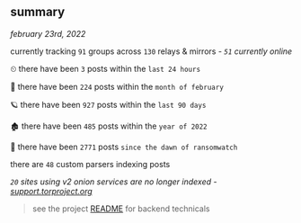 
## summary
_february 23rd, 2022_

currently tracking `91` groups across `130` relays & mirrors - _`51` currently online_

⏲ there have been `3` posts within the `last 24 hours`

🦈 there have been `224` posts within the `month of february`

🪐 there have been `927` posts within the `last 90 days`

🏚 there have been `485` posts within the `year of 2022`

🦕 there have been `2771` posts `since the dawn of ransomwatch`

there are `48` custom parsers indexing posts

_`20` sites using v2 onion services are no longer indexed - [support.torproject.org](https://support.torproject.org/onionservices/v2-deprecation/)_

> see the project [README](https://github.com/thetanz/ransomwatch#ransomwatch--) for backend technicals
